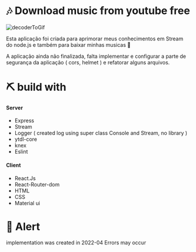 # 🎶 Download music from youtube free 

![decoderToGif](https://user-images.githubusercontent.com/69175890/167733234-30d37ab0-d909-419c-a043-ed20b6cb791b.gif)

Esta aplicação foi criada para aprimorar meus conhecimentos em Stream do node.js e também para baixar minhas musicas 📍

A aplicação ainda não finalizada, falta implementar e configurar a parte de segurança da aplicação ( cors, helmet ) e refatorar alguns arquivos.

# ⛏ build with 

#### Server
- Express 
- Stream 
- Logger ( created log using super class Console and Stream, no library )
- ytdl-core
- knex 
- Eslint

#### Client
- React.Js 
- React-Router-dom 
- HTML
- CSS
- Material ui

# 📌 Alert

implementation was created in 2022-04 Errors may occur

